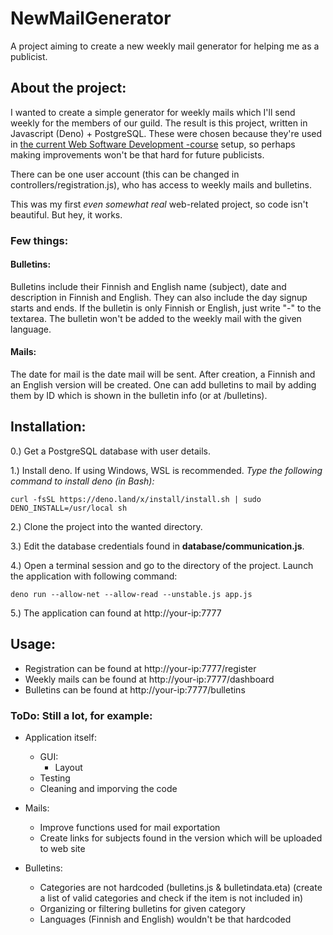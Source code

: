 # NewMailGenerator

A project aiming to create a new weekly mail generator for helping me as a publicist.


## About the project:

I wanted to create a simple generator for weekly mails which I'll send weekly for the members of our guild.
The result is this project, written in Javascript (Deno) + PostgreSQL. These were chosen because they're used
in [the current Web Software Development -course](https://wsd.cs.aalto.fi/) setup, so perhaps making improvements won't
be that hard for future publicists.

There can be one user account (this can be changed in controllers/registration.js), who has access to weekly mails and bulletins.

This was my first *even somewhat real* web-related project, so code isn't beautiful. But hey, it works.

### Few things:

#### Bulletins:

Bulletins include their Finnish and English name (subject), date and description in Finnish and English. 
They can also include the day signup starts and ends.
If the bulletin is only Finnish or English, just write "-" to the textarea. The bulletin won't be added to the
weekly mail with the given language.

#### Mails:

The date for mail is the date mail will be sent. After creation, a Finnish and an English version will be created.
One can add bulletins to mail by adding them by ID which is shown in the bulletin info (or at /bulletins).


## Installation:

0.) Get a PostgreSQL database with user details.

1.) Install deno. If using Windows, WSL is recommended. *Type the following command to install deno (in Bash):*

    curl -fsSL https://deno.land/x/install/install.sh | sudo DENO_INSTALL=/usr/local sh

2.) Clone the project into the wanted directory.

3.) Edit the database credentials found in **database/communication.js**.

4.) Open a terminal session and go to the directory of the project. Launch the application with following command:

    deno run --allow-net --allow-read --unstable.js app.js

5.) The application can found at http://your-ip:7777


## Usage:

- Registration can be found at http://your-ip:7777/register
- Weekly mails can be found at http://your-ip:7777/dashboard
- Bulletins can be found at http://your-ip:7777/bulletins

    

### ToDo: Still a lot, for example:

- Application itself:
    - GUI:
        - Layout
    - Testing
    - Cleaning and imporving the code

- Mails:
    - Improve functions used for mail exportation
    - Create links for subjects found in the version which will be uploaded to web site

- Bulletins:
    - Categories are not hardcoded (bulletins.js & bulletindata.eta) (create a list of valid categories and check if the item is not included in)
    - Organizing or filtering bulletins for given category
    - Languages (Finnish and English) wouldn't be that hardcoded
